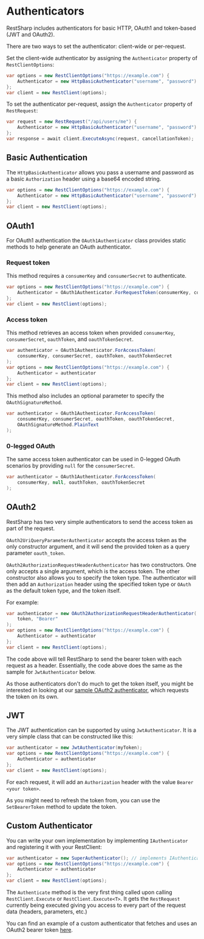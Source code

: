 # Authenticators

RestSharp includes authenticators for basic HTTP, OAuth1 and token-based (JWT and OAuth2). 

There are two ways to set the authenticator: client-wide or per-request.

Set the client-wide authenticator by assigning the `Authenticator` property of `RestClientOptions`:

```csharp
var options = new RestClientOptions("https://example.com") {
    Authenticator = new HttpBasicAuthenticator("username", "password")
};
var client = new RestClient(options);
```

To set the authenticator per-request, assign the `Authenticator` property of `RestRequest`:

```csharp
var request = new RestRequest("/api/users/me") {
    Authenticator = new HttpBasicAuthenticator("username", "password")
};
var response = await client.ExecuteAsync(request, cancellationToken);
```

## Basic Authentication

The `HttpBasicAuthenticator` allows you pass a username and password as a basic `Authorization` header using a base64 encoded string.

```csharp
var options = new RestClientOptions("https://example.com") {
    Authenticator = new HttpBasicAuthenticator("username", "password")
};
var client = new RestClient(options);
```

## OAuth1

For OAuth1 authentication the `OAuth1Authenticator` class provides static methods to help generate an OAuth authenticator.

### Request token

This method requires a `consumerKey` and `consumerSecret` to authenticate.

```csharp
var options = new RestClientOptions("https://example.com") {
    Authenticator = OAuth1Authenticator.ForRequestToken(consumerKey, consumerSecret)
};
var client = new RestClient(options);
```

### Access token

This method retrieves an access token when provided `consumerKey`, `consumerSecret`, `oauthToken`, and `oauthTokenSecret`.

```csharp
var authenticator = OAuth1Authenticator.ForAccessToken(
    consumerKey, consumerSecret, oauthToken, oauthTokenSecret
);
var options = new RestClientOptions("https://example.com") {
    Authenticator = authenticator
};
var client = new RestClient(options);
```

This method also includes an optional parameter to specify the `OAuthSignatureMethod`.
```csharp
var authenticator = OAuth1Authenticator.ForAccessToken(
    consumerKey, consumerSecret, oauthToken, oauthTokenSecret, 
    OAuthSignatureMethod.PlainText
);
```

### 0-legged OAuth

The same access token authenticator can be used in 0-legged OAuth scenarios by providing `null` for the `consumerSecret`.

```csharp
var authenticator = OAuth1Authenticator.ForAccessToken(
    consumerKey, null, oauthToken, oauthTokenSecret
);
```

## OAuth2

RestSharp has two very simple authenticators to send the access token as part of the request.

`OAuth2UriQueryParameterAuthenticator` accepts the access token as the only constructor argument, and it will send the provided token as a query parameter `oauth_token`.

`OAuth2AuthorizationRequestHeaderAuthenticator` has two constructors. One only accepts a single argument, which is the access token. The other constructor also allows you to specify the token type. The authenticator will then add an `Authorization` header using the specified token type or `OAuth` as the default token type, and the token itself.

For example:

```csharp
var authenticator = new OAuth2AuthorizationRequestHeaderAuthenticator(
    token, "Bearer"
);
var options = new RestClientOptions("https://example.com") {
    Authenticator = authenticator
};
var client = new RestClient(options);
```

The code above will tell RestSharp to send the bearer token with each request as a header. Essentially, the code above does the same as the sample for `JwtAuthenticator` below.

As those authenticators don't do much to get the token itself, you might be interested in looking at our [sample OAuth2 authenticator](../usage/example.md#authenticator), which requests the token on its own.

## JWT

The JWT authentication can be supported by using `JwtAuthenticator`. It is a very simple class that can be constructed like this:

```csharp
var authenticator = new JwtAuthenticator(myToken);
var options = new RestClientOptions("https://example.com") {
    Authenticator = authenticator
};
var client = new RestClient(options);
```

For each request, it will add an `Authorization` header with the value `Bearer <your token>`.

As you might need to refresh the token from, you can use the `SetBearerToken` method to update the token.

## Custom Authenticator

You can write your own implementation by implementing `IAuthenticator` and 
registering it with your RestClient:

```csharp
var authenticator = new SuperAuthenticator(); // implements IAuthenticator
var options = new RestClientOptions("https://example.com") {
    Authenticator = authenticator
};
var client = new RestClient(options);
```

The `Authenticate` method is the very first thing called upon calling `RestClient.Execute` or `RestClient.Execute<T>`. 
It gets the `RestRequest` currently being executed giving you access to every part of the request data (headers, parameters, etc.)

You can find an example of a custom authenticator that fetches and uses an OAuth2 bearer token [here](../usage/example.md#authenticator).
